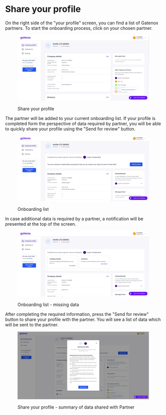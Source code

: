 # Share your profile

On the right side of the "your profile" screen, you can find a list of Gatenox partners. To start the onboarding process, click on your chosen partner.

<figure><img src="../../.gitbook/assets/Other_Gatenox_partners (1).png" alt="Share your profile"><figcaption><p>Share your profile</p></figcaption></figure>

The partner will be added to your current onboarding list. If your profile is completed form the perspective of data required by partner, you will be able to quickly share your profile using the "Send for review" button.

<figure><img src="../../.gitbook/assets/Share_profile_onboarding1.png" alt="Onboarding list"><figcaption><p>Onboarding list</p></figcaption></figure>

In case additional data is required by a partner, a notification will be presented at the top of the screen.

<figure><img src="../../.gitbook/assets/Share_profile_onboarding_missing.png" alt="Onboarding list - missing data"><figcaption><p>Onboarding list - missing data</p></figcaption></figure>

After completing the required information, press the "Send for review" button to share your profile with the partner. You will see a list of data which will be sent to the partner.

<figure><img src="../../.gitbook/assets/Share_profile_onboarding_send.png" alt="Share your profile - summary of data shared with Partner"><figcaption><p>Share your profile - summary of data shared with Partner</p></figcaption></figure>
